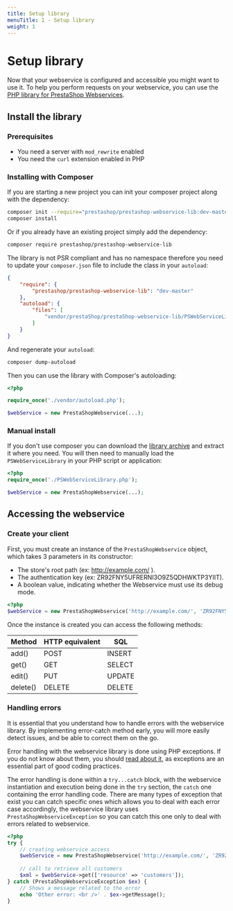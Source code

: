 ```yaml
---
title: Setup library
menuTitle: 1 - Setup library
weight: 1
---
```


# Setup library

Now that your webservice is configured and accessible you might want to use it. To help you perform requests on your webservice, you can use the [PHP library for PrestaShop Webservices](https://github.com/PrestaShop/PrestaShop-webservice-lib).

## Install the library

### Prerequisites

* You need a server with `mod_rewrite` enabled
* You need the `curl` extension enabled in PHP

### Installing with Composer

If you are starting a new project you can init your composer project along with the dependency:

```bash
composer init --require="prestashop/prestashop-webservice-lib:dev-master" -n  
composer install
```

Or if you already have an existing project simply add the dependency:

```bash
composer require prestashop/prestashop-webservice-lib
```

The library is not PSR compliant and has no namespace therefore you need to update your `composer.json` file to include the class in your `autoload`:

```json
{
    "require": {
        "prestashop/prestashop-webservice-lib": "dev-master"
    },
    "autoload": {
        "files": [
            "vendor/prestaShop/prestaShop-webservice-lib/PSWebServiceLibrary.php"
        ]
    }
}
```

And regenerate your `autoload`:

```bash
composer dump-autoload
```

Then you can use the library with Composer's autoloading:

```php
<?php

require_once('./vendor/autoload.php');

$webService = new PrestaShopWebservice(...);
```

### Manual install

If you don't use composer you can download the [library archive](https://github.com/PrestaShop/PrestaShop-webservice-lib/archive/master.zip) and extract it where you need.
You will then need to manually load the `PSWebServiceLibrary` in your PHP script or application:

```php
<?php
require_once('./PSWebServiceLibrary.php');

$webService = new PrestaShopWebservice(...);
```

## Accessing the webservice

### Create your client

First, you must create an instance of the `PrestaShopWebservice` object, which takes 3 parameters in its constructor:

- The store's root path (ex: http://example.com/ ).
- The authentication key (ex: ZR92FNY5UFRERNI3O9Z5QDHWKTP3YIIT).
- A boolean value, indicating whether the Webservice must use its debug mode.

```php
<?php
$webService = new PrestaShopWebservice('http://example.com/', 'ZR92FNY5UFRERNI3O9Z5QDHWKTP3YIIT', false);
```

Once the instance is created you can access the following methods:

| Method   | HTTP equivalent   | SQL    |
|----------|-------------------|--------|
| add()    | POST              | INSERT |
| get()    | GET               | SELECT |
| edit()   | PUT               | UPDATE |
| delete() | DELETE            | DELETE |

### Handling errors

It is essential that you understand how to handle errors with the webservice library. By implementing error-catch method early, you will more easily detect issues, and be able to correct them on the go.

Error handling with the webservice library is done using PHP exceptions. If you do not know about them, you should [read about it](http://php.net/manual/en/language.exceptions.php), as exceptions are an essential part of good coding practices.

The error handling is done within a `try...catch` block, with the webservice instantiation and execution being done in the `try` section, the `catch` one containing the error handling code. There are many types of exception that exist you can catch specific ones which allows you to deal with each error case accordingly, the webservice library uses `PrestaShopWebserviceException` so you can catch this one only to deal with errors related to webservice.

```php
<?php
try {
    // creating webservice access
    $webService = new PrestaShopWebservice('http://example.com/', 'ZR92FNY5UFRERNI3O9Z5QDHWKTP3YIIT', false);
 
    // call to retrieve all customers
    $xml = $webService->get(['resource' => 'customers']);
} catch (PrestaShopWebserviceException $ex) {
    // Shows a message related to the error
    echo 'Other error: <br />' . $ex->getMessage();
}
```
